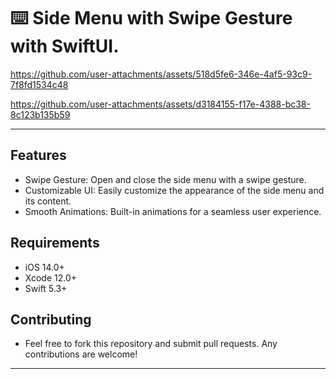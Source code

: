 ⌨️ Side Menu with Swipe Gesture with SwiftUI.
======

https://github.com/user-attachments/assets/518d5fe6-346e-4af5-93c9-7f8fd1534c48


https://github.com/user-attachments/assets/d3184155-f17e-4388-bc38-8c123b135b59

------

Features
------

- Swipe Gesture: Open and close the side menu with a swipe gesture.
- Customizable UI: Easily customize the appearance of the side menu and its content.
- Smooth Animations: Built-in animations for a seamless user experience.

Requirements
------

- iOS 14.0+
- Xcode 12.0+
- Swift 5.3+

Contributing
------

- Feel free to fork this repository and submit pull requests. Any contributions are welcome!
------
